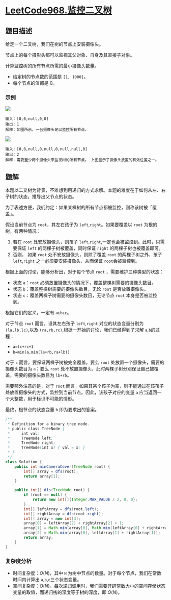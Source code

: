 # [LeetCode968.监控二叉树](https://leetcode-cn.com/problems/binary-tree-cameras/)
## 题目描述
给定一个二叉树，我们在树的节点上安装摄像头。

节点上的每个摄影头都可以监视其父对象、自身及其直接子对象。

计算监控树的所有节点所需的最小摄像头数量。

- 给定树的节点数的范围是 `[1, 1000]`。
- 每个节点的值都是 0。

### 示例

![](https://picgp.oss-cn-beijing.aliyuncs.com/img/20200922153151.png)
```
输入：[0,0,null,0,0]
输出：1
解释：如图所示，一台摄像头足以监控所有节点。
```
![](https://picgp.oss-cn-beijing.aliyuncs.com/img/20200922153214.png)
```
输入：[0,0,null,0,null,0,null,null,0]
输出：2
解释：需要至少两个摄像头来监视树的所有节点。 上图显示了摄像头放置的有效位置之一。
```
## 题解
本题以二叉树为背景，不难想到用递归的方式求解。本题的难度在于如何从左、右子树的状态，推导出父节点的状态。

为了表述方便，我们约定：如果某棵树的所有节点都被监控，则称该树被「覆盖」。

假设当前节点为 `root`，其左右孩子为 `left`,`right`。如果要覆盖以 `root` 为根的树，有两种情况：

1. 若在 `root` 处安放摄像头，则孩子 `left`,`right`,一定也会被监控到。此时，只需要保证 `left` 的两棵子树被覆盖，同时保证 `right` 的两棵子树也被覆盖即可。
2. 否则， 如果 `root` 处不安放摄像头，则除了覆盖 `root` 的两棵子树之外，孩子 `left`,`right` 之一必须要安装摄像头，从而保证 `root`会被监控到。

根据上面的讨论，能够分析出，对于每个节点 `root` ，需要维护三种类型的状态：

- 状态 `a`：`root` 必须放置摄像头的情况下，覆盖整棵树需要的摄像头数目。
- 状态 `b`：覆盖整棵树需要的摄像头数目，无论 `root` 是否放置摄像头。
- 状态 `c`：覆盖两棵子树需要的摄像头数目，无论节点 `root` 本身是否被监控到。

根据它们的定义，一定有 `a≥b≥c`。

对于节点 `root` 而言，设其左右孩子 `left`,`right` 对应的状态变量分别为 `(la,lb,lc)`,以及 `(ra,rb,rc)`,根据一开始的讨论，我们已经得到了求解 `a`,`b`的过程：

- `a=lc+rc+1`
- `b=min(a,min(la+rb,ra+lb))`

对于 `c` 而言，要保证两棵子树被完全覆盖，要么 `root` 处放置一个摄像头，需要的摄像头数目为 `a`；要么 `root` 处不放置摄像头，此时两棵子树分别保证自己被覆盖，需要的摄像头数目为 `lb+rb`。

需要额外注意的是，对于 `root` 而言，如果其某个孩子为空，则不能通过在该孩子处放置摄像头的方式，监控到当前节点。因此，该孩子对应的变量 `a` 应当返回一个大整数，用于标识不可能的情形。

最终，根节点的状态变量 `b` 即为要求出的答案。

```java
/**
 * Definition for a binary tree node.
 * public class TreeNode {
 *     int val;
 *     TreeNode left;
 *     TreeNode right;
 *     TreeNode(int x) { val = x; }
 * }
 */
class Solution {
    public int minCameraCover(TreeNode root) {
        int[] array = dfs(root);
        return array[1];
    }

    public int[] dfs(TreeNode root) {
        if (root == null) {
            return new int[]{Integer.MAX_VALUE / 2, 0, 0};
        }
        int[] leftArray = dfs(root.left);
        int[] rightArray = dfs(root.right);
        int[] array = new int[3];
        array[0] = leftArray[2] + rightArray[2] + 1;
        array[1] = Math.min(array[0], Math.min(leftArray[0] + rightArray[1], rightArray[0] + leftArray[1]));
        array[2] = Math.min(array[0], leftArray[1] + rightArray[1]);
        return array;
    }
}
```
### 复杂度分析
- 时间复杂度：$O(N)$，其中 `N` 为树中节点的数量。对于每个节点，我们在常数时间内计算出 `a`,`b`,`c`三个状态变量。
- 空间复杂度：$O(N)$。每次递归调用时，我们需要开辟常数大小的空间存储状态变量的取值，而递归栈的深度等于树的深度，即 $O(N)$。
